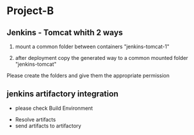 # Project-B

## Jenkins - Tomcat  whith 2 ways 

1. mount a common folder between containers "jenkins-tomcat-1"

2. after deployment copy the generated way to a common mounted folder "jenkins-tomcat"

Please create the folders and give them the appropriate permission

## jenkins artifactory integration 

- please check Build Environment

 * Resolve artifacts 
 * send artifacts to artifactory 
